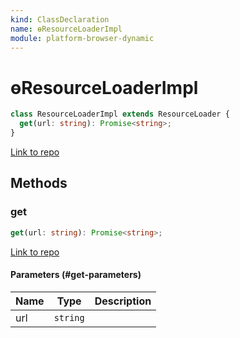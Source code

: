 ```yaml
---
kind: ClassDeclaration
name: ɵResourceLoaderImpl
module: platform-browser-dynamic
---
```


# ɵResourceLoaderImpl

```ts
class ResourceLoaderImpl extends ResourceLoader {
  get(url: string): Promise<string>;
}
```

[Link to repo](https://github.com/timdeschryver/angular/blob/master/packages/platform-browser-dynamic/src/resource_loader/resource_loader_impl.ts#L12-L55)

## Methods

### get

```ts
get(url: string): Promise<string>;
```

[Link to repo](https://github.com/timdeschryver/angular/blob/master/packages/platform-browser-dynamic/src/resource_loader/resource_loader_impl.ts#L14-L54)

#### Parameters (#get-parameters)

| Name | Type     | Description |
| ---- | -------- | ----------- |
| url  | `string` |             |
